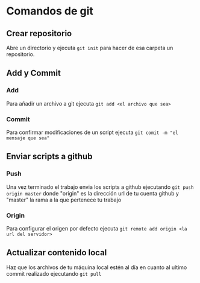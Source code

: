 # Comandos de git
## Crear repositorio
Abre un directorio y ejecuta `git init` para hacer de esa carpeta un repositorio.
## Add y Commit
### Add
Para añadir un archivo a git ejecuta `git add <el archivo que sea>`
### Commit
Para confirmar modificaciones de un script ejecuta `git comit -m "el mensaje que sea"`
## Enviar scripts a github
### Push
Una vez terminado el trabajo envia los scripts a github ejecutando `git push origin master` donde "origin" es la dirección url de tu cuenta github y "master" la rama a la que pertenece tu trabajo
### Origin
Para configurar el origen por defecto ejecuta `git remote add origin <la url del servidor>`
## Actualizar contenido local
Haz que los archivos de tu máquina local estén al día en cuanto al ultimo commit realizado ejecutando `git pull`
